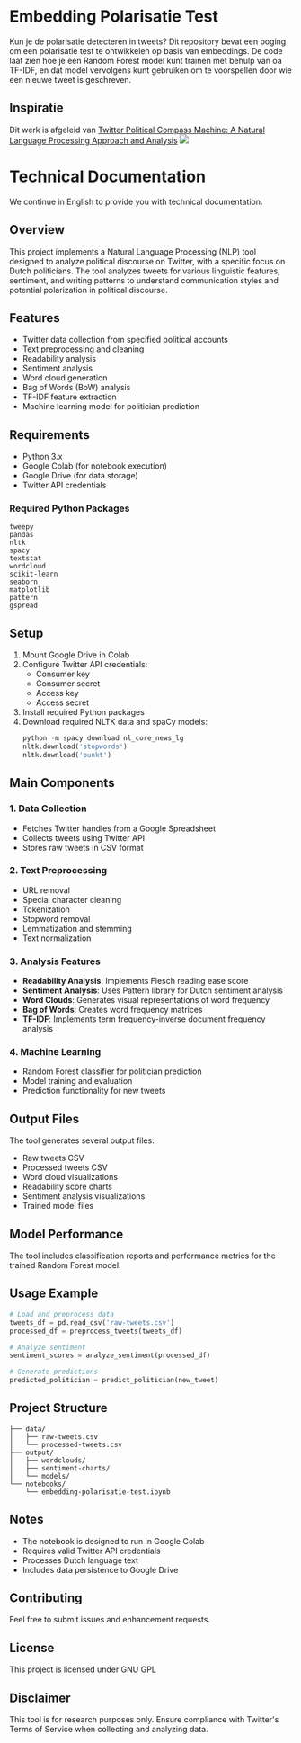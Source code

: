 # Embedding Polarisatie Test
Kun je de polarisatie detecteren in tweets? Dit repository bevat een poging om een polarisatie test te ontwikkelen op basis van embeddings. De code laat zien hoe je een Random Forest model kunt trainen met behulp van oa TF-IDF, en dat model vervolgens kunt gebruiken om te voorspellen door wie een nieuwe tweet is geschreven.

## Inspiratie
Dit werk is afgeleid van [Twitter Political Compass Machine: A Natural Language Processing Approach and Analysis](https://towardsdatascience.com/twitter-political-compass-machine-a-nature-language-processing-approach-and-analysis-7e8152033495)
![](https://miro.medium.com/v2/resize:fit:1100/format:webp/0*vZGpGsQD1XQpzSjO)

# Technical Documentation
We continue in English to provide you with technical documentation.

## Overview
This project implements a Natural Language Processing (NLP) tool designed to analyze political discourse on Twitter, with a specific focus on Dutch politicians. The tool analyzes tweets for various linguistic features, sentiment, and writing patterns to understand communication styles and potential polarization in political discourse.

## Features
- Twitter data collection from specified political accounts
- Text preprocessing and cleaning
- Readability analysis
- Sentiment analysis
- Word cloud generation
- Bag of Words (BoW) analysis
- TF-IDF feature extraction
- Machine learning model for politician prediction

## Requirements
- Python 3.x
- Google Colab (for notebook execution)
- Google Drive (for data storage)
- Twitter API credentials

### Required Python Packages
```
tweepy
pandas
nltk
spacy
textstat
wordcloud
scikit-learn
seaborn
matplotlib
pattern
gspread
```

## Setup
1. Mount Google Drive in Colab
2. Configure Twitter API credentials:
   - Consumer key
   - Consumer secret
   - Access key
   - Access secret
3. Install required Python packages
4. Download required NLTK data and spaCy models:
   ```python
   python -m spacy download nl_core_news_lg
   nltk.download('stopwords')
   nltk.download('punkt')
   ```

## Main Components

### 1. Data Collection
- Fetches Twitter handles from a Google Spreadsheet
- Collects tweets using Twitter API
- Stores raw tweets in CSV format

### 2. Text Preprocessing
- URL removal
- Special character cleaning
- Tokenization
- Stopword removal
- Lemmatization and stemming
- Text normalization

### 3. Analysis Features
- **Readability Analysis**: Implements Flesch reading ease score
- **Sentiment Analysis**: Uses Pattern library for Dutch sentiment analysis
- **Word Clouds**: Generates visual representations of word frequency
- **Bag of Words**: Creates word frequency matrices
- **TF-IDF**: Implements term frequency-inverse document frequency analysis

### 4. Machine Learning
- Random Forest classifier for politician prediction
- Model training and evaluation
- Prediction functionality for new tweets

## Output Files
The tool generates several output files:
- Raw tweets CSV
- Processed tweets CSV
- Word cloud visualizations
- Readability score charts
- Sentiment analysis visualizations
- Trained model files

## Model Performance
The tool includes classification reports and performance metrics for the trained Random Forest model.

## Usage Example
```python
# Load and preprocess data
tweets_df = pd.read_csv('raw-tweets.csv')
processed_df = preprocess_tweets(tweets_df)

# Analyze sentiment
sentiment_scores = analyze_sentiment(processed_df)

# Generate predictions
predicted_politician = predict_politician(new_tweet)
```

## Project Structure
```
├── data/
│   ├── raw-tweets.csv
│   └── processed-tweets.csv
├── output/
│   ├── wordclouds/
│   ├── sentiment-charts/
│   └── models/
└── notebooks/
    └── embedding-polarisatie-test.ipynb
```

## Notes
- The notebook is designed to run in Google Colab
- Requires valid Twitter API credentials
- Processes Dutch language text
- Includes data persistence to Google Drive

## Contributing
Feel free to submit issues and enhancement requests.

## License
This project is licensed under GNU GPL

## Disclaimer
This tool is for research purposes only. Ensure compliance with Twitter's Terms of Service when collecting and analyzing data.
